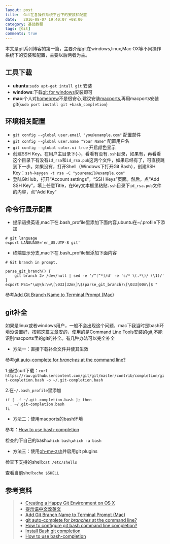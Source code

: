 ```yaml
---
layout: post
title:  Git在各操作系统平台下的安装和配置
date:   2016-08-07 19:40:07 +08:00
category: 基础教程
tags: [Git]
comments: true
---
```


本文是git系列博客的第一篇，主要介绍git在windows,linux,Mac OX等不同操作系统下的安装和配置，主要以后两者为主。

<!-- more -->

## 工具下载

- **ubuntu**:`sudo apt-get intall git` 安装
- **windows**:下载[git for windows](https://git-for-windows.github.io/)安装即可
- **mac**:个人对[homebrew](http://brew.sh/)不是很安心,建议安装[macports](https://www.macports.org/),再用macports安装git(`sudo port install git +bash_completion`)


## 环境相关配置

- `git config --global user.email "you@example.com"` 配置邮件
- `git config --global user.name "Your Name"` 配置用户名
- `git config --global color.ui true` 开启颜色显示
- 创建SSH Key。在用户主目录下(`~`)，看看有没有`.ssh`目录，如果有，再看看这个目录下有没有`id_rsa`和`id_rsa.pub`这两个文件，如果已经有了，可直接跳到下一步。如果没有，打开Shell（Windows下打开Git Bash），创建SSH Key：`ssh-keygen -t rsa -C "youremail@example.com"`
- 登陆GitHub，打开“Account settings”，“SSH Keys”页面。然后，点“Add SSH Key”，填上任意Title，在Key文本框里粘贴`.ssh`目录下`id_rsa.pub`文件的内容，点“Add Key”

## 命令行显示配置

- 提示语换英语,mac下在.bash_profile里添加下面内容,ubuntu在~/.profile下添加

```
# git language
export LANGUAGE='en_US.UTF-8 git'
```

- 终端显示分支,mac下在.bash_profile里添加下面内容

```
# Git branch in prompt.

parse_git_branch() {
    git branch 2> /dev/null | sed -e '/^[^*]/d' -e 's/* \(.*\)/ (\1)/'
}
export PS1="\u@\h:\w\[\033[32m\]\$(parse_git_branch)\[\033[00m\]$ "
```

参考[Add Git Branch Name to Terminal Prompt (Mac)](http://mfitzp.io/article/add-git-branch-name-to-terminal-prompt-mac/)


## git补全

如果是linux或者windows用户，一般不会出现这个问题，mac下我当时是bash环境没设置好，按照[这篇文章](http://www.liaoxuefeng.com/wiki/0013739516305929606dd18361248578c67b8067c8c017b000/00137396287703354d8c6c01c904c7d9ff056ae23da865a000)安的，使用的是Command Line Tools安装的git,不能识别macports里的git的补全。有几种办法可以完全补全

- 方法一：直接下载补全文件并使其生效

参考[git auto-complete for *branches* at the command line?](http://apple.stackexchange.com/questions/55875/git-auto-complete-for-branches-at-the-command-line)

1.通过curl下载：`curl https://raw.githubusercontent.com/git/git/master/contrib/completion/git-completion.bash -o ~/.git-completion.bash`

2.在`~/.bash_profile`里添加

```shell
if [ -f ~/.git-completion.bash ]; then
  . ~/.git-completion.bash
fi
```

- 方法二：使用macports的bash环境

参考：[How to use bash-completion](https://trac.macports.org/wiki/howto/bash-completion)

检查的下自己的bash:`which bash`,`which -a bash`


- 方法三：使用[oh-my-zsh](https://github.com/robbyrussell/oh-my-zsh)并启用git plugins

检查下支持的shell:`cat /etc/shells`

查看当前shell:`echo $SHELL`


## 参考资料

>* [Creating a Happy Git Environment on OS X](https://gist.github.com/trey/2722934)
>* [提示语中文改英文](http://askubuntu.com/questions/320661/change-gits-language-to-english-without-changing-the-locale)
>* [Add Git Branch Name to Terminal Prompt (Mac)](http://mfitzp.io/article/add-git-branch-name-to-terminal-prompt-mac/)
>* [git auto-complete for *branches* at the command line?](http://apple.stackexchange.com/questions/55875/git-auto-complete-for-branches-at-the-command-line)
>* [How to configure git bash command line completion?](http://stackoverflow.com/questions/12399002/how-to-configure-git-bash-command-line-completion)
>* [Install Bash git completion](https://github.com/bobthecow/git-flow-completion/wiki/Install-Bash-git-completion)
>* [How to use bash-completion](https://trac.macports.org/wiki/howto/bash-completion)
